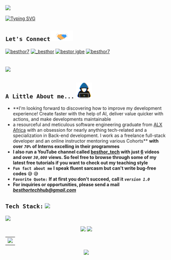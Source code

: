 <div align="left">

  ![](https://komarev.com/ghpvc/?username=besthor&style=plastic&color=red&label=PROFILE+VIEWS)

[![Typing SVG](https://readme-typing-svg.demolab.com?font=fira+code&duration=2000&pause=1500&color=15C50F&background=194C6900&width=440&height=55&lines=Hey+gang!+Pleased+to+meet+you;My+name's+Besthor%2Can+Adept+Back-End+Dev;Software+Graduate+Intern+%40ALX_Africa;Thanks+for+dropping+by)](https://git.io/typing-svg)

## <b>`Let's Connect`</b><img src="https://github.com/0xAbdulKhalid/0xAbdulKhalid/raw/main/assets/mdImages/handshake.gif" width ="70">
<p > 
<p align="left">
<a href="https://www.youtube.com/channel/UCVLwEYPiV1omTB-8ZQAioyw
" target="blank"><img align="center" src="https://raw.githubusercontent.com/rahuldkjain/github-profile-readme-generator/master/src/images/icons/Social/youtube.svg" alt="besthor7" height="40" width="50" /></a>
<a href="https://instagram.com/_besthor" target="blank"><img align="center" src="https://raw.githubusercontent.com/rahuldkjain/github-profile-readme-generator/master/src/images/icons/Social/instagram.svg" alt="_besthor" height="40" width="50" /></a>
<a href="https://www.linkedin.com/in/besthor-igbe-262b4418a/
" target="blank"><img align="center" src="https://raw.githubusercontent.com/rahuldkjain/github-profile-readme-generator/master/src/images/icons/Social/linked-in-alt.svg" alt="bestor igbe" height="40" width="50" /></a>
<a href="https://twitter.com/besthor7" target="blank"><img align="center" src="https://raw.githubusercontent.com/rahuldkjain/github-profile-readme-generator/master/src/images/icons/Social/twitter.svg" alt="besthor7" height="40" width="50" /></a>
</p>

#
![](https://img.freepik.com/premium-photo/3d-guy-sitting-laptop-generative-ai_384720-2624.jpg?w=826)

## <b>`A Little About me...`</b> <picture><img src = "https://github.com/0xAbdulKhalid/0xAbdulKhalid/raw/main/assets/mdImages/about_me.gif" width = 50px></picture>
- **I'm looking forward to discovering how to improve my development experience! Create faster with the help of AI, deliver value quicker with actions, and make developments maintainable
- a resourceful and meticulous software engineering graduate from [ALX Africa](https://www.alxafrica.com/about/) with an obsession for nearly anything tech-related and a specialization in Back-end development. I work as a freelance full-stack developer and an online instructor mentoring various Cohorts** **with over** ***`70%`*** **of Interns excelling in their programmes**
- **I also run a YouTube channel called [besthor_tech](https://www.youtube.com/channel/UCVLwEYPiV1omTB-8ZQAioyw) with just [6](https://www.youtube.com/@besthor_tech/playlists) videos and over** ***`30,000`*** **views. So feel free to browse through some of my latest free tutorials if you want to check out my teaching style**
- **`Fun fact about me`**  **I speak fluent sarcasm but can't write bug-free codes** 😅  😅
- **`Favorite Quote:`** **If at first you don't succeed,** **call it** ***`version 1.0`***
- **For inquiries or opportunities, please send a mail** ***besthortechhub@gmail.com***




## <b> `Tech Stack:`  </b><img src="https://media2.giphy.com/media/QssGEmpkyEOhBCb7e1/giphy.gif?cid=ecf05e47a0n3gi1bfqntqmob8g9aid1oyj2wr3ds3mg700bl&rid=giphy.gif" width ="30">
<p align="left">
  <a href="https://skillicons.dev">
    <img src="https://skillicons.dev/icons?i=python,js,c,react,ts,nodejs,express,django,mysql,mongodb,php,docker,nginx,redis,firebase,html,css,tailwind,vim,bash,git,linux,Kubernetes&perline=13" />
  </a>
</p>


<p align="center">
 
  <img height="180em" src="https://github-readme-stats.vercel.app/api?username=besthor&show_icons=true&count_private=true&theme=merko&text_color=c9cacc&icon_color=2bbc8a&bg_color=1d1f21" />
  <img height="180em" src="https://github-readme-stats.vercel.app/api/top-langs/?layout=compact&username=besthor&theme=merko&text_color=c9cacc&icon_color=2bbc8a&bg_color=1d1f21" />
</p> 

<div align="center">
    <table>
      <tr>
        <td>
          <a href="http://www.github.com/besthor"><img src="https://github-readme-streak-stats.herokuapp.com/?user=besthor&stroke=ffffff&background=188f5f&ring=5BCDEC&fire=5BCDEC&currStreakNum=ffffff&currStreakLabel=5BCDEC&sideNums=ffffff&sideLabels=ffffff&dates=ffffff&hide_border=true" /></a>
         </td>
      </tr>
  </table>
</div>


<div id="header" align="center">
  <img src="https://media0.giphy.com/media/v1.Y2lkPTc5MGI3NjExazVoOWttb3U1c2JvcWYyODJ6ZTd5cHJiZzEzb2R5cXViMWhoMDczZCZlcD12MV9pbnRlcm5hbF9naWZfYnlfaWQmY3Q9Zw/CcwLAV11cALh3OuEJ5/giphy.gif" />
</div>

<!---
<!---
besthor/besthor is a ✨  special ✨  repository because its `README.md` (this file) appears on your GitHub profile
You can click the Preview link to take a look at your changes.
#
![](https://dg1xqmhtoint1.cloudfront.net/img/vadodara/blog/software-app.webp?mtime=20220905155852&focal=none)

--->
